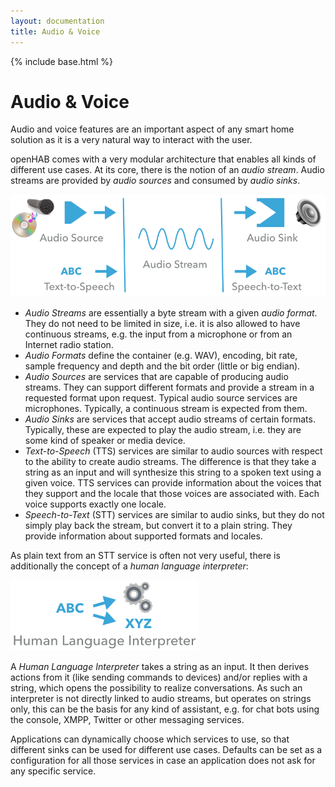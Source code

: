 ```yaml
---
layout: documentation
title: Audio & Voice
---
```


{% include base.html %}

# Audio & Voice

Audio and voice features are an important aspect of any smart home solution as it is a very natural way to interact with the user.

openHAB comes with a very modular architecture that enables all kinds of different use cases. 
At its core, there is the notion of an *audio stream*. 
Audio streams are provided by *audio sources* and consumed by *audio sinks*.  

![](images/audio.png)

- *Audio Streams* are essentially a byte stream with a given *audio format*. 
They do not need to be limited in size, i.e. it is also allowed to have continuous streams, e.g. the input from a microphone or from an Internet radio station.
- *Audio Formats* define the container (e.g. WAV), encoding, bit rate, sample frequency and depth and the bit order (little or big endian).
- *Audio Sources* are services that are capable of producing audio streams. 
They can support different formats and provide a stream in a requested format upon request. 
Typical audio source services are microphones. Typically, a continuous stream is expected from them.
- *Audio Sinks* are services that accept audio streams of certain formats. 
Typically, these are expected to play the audio stream, i.e. they are some kind of speaker or media device.
- *Text-to-Speech* (TTS) services are similar to audio sources with respect to the ability to create audio streams. 
The difference is that they take a string as an input and will synthesize this string to a spoken text using a given voice. 
TTS services can provide information about the voices that they support and the locale that those voices are associated with. 
Each voice supports exactly one locale.
- *Speech-to-Text* (STT) services are similar to audio sinks, but they do not simply play back the stream, but convert it to a plain string. 
They provide information about supported formats and locales.

As plain text from an STT service is often not very useful, there is additionally the concept of a *human language interpreter*:

![](images/hli.png)

A *Human Language Interpreter* takes a string as an input. 
It then derives actions from it (like sending commands to devices) and/or replies with a string, which opens the possibility to realize conversations. 
As such an interpreter is not directly linked to audio streams, but operates on strings only, this can be the basis for any kind of assistant, e.g. for chat bots using the console, XMPP, Twitter or other messaging services. 

Applications can dynamically choose which services to use, so that different sinks can be used for different use cases. 
Defaults can be set as a configuration for all those services in case an application does not ask for any specific service.
